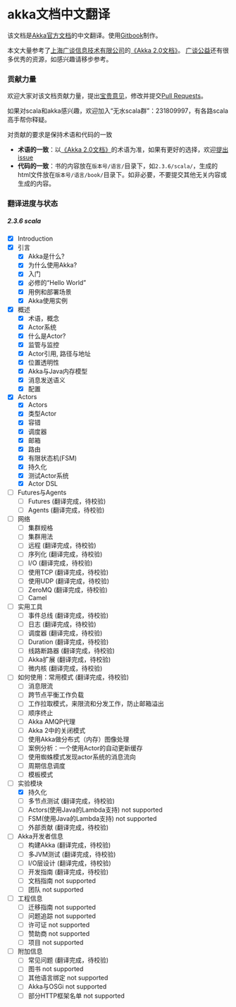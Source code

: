 akka文档中文翻译
===========

该文档是[Akka官方文档](http://akka.io/docs)的中文翻译。使用[Gitbook](https://www.gitbook.io/)制作。

本文大量参考了[上海广谈信息技术有限公司](http://www.gtan.com/)的[《Akka 2.0文档》](http://www.gtan.com/welfare04.html)。
[广谈公益](http://www.gtan.com/welfare.html)还有很多优秀的资源，如感兴趣请移步参考。

### 贡献力量

欢迎大家对该文档贡献力量，提出[宝贵意见](../../issues)，修改并提交[Pull Requests](../../pulls)。

如果对scala和akka感兴趣，欢迎加入“无水scala群”：231809997，有各路scala高手帮你释疑。

对贡献的要求是保持术语和代码的一致

* **术语的一致**：以[《Akka 2.0文档》](http://www.gtan.com/welfare04.html)的术语为准，如果有更好的选择，欢迎[提出issue](../../issues)
* **代码的一致**：书的内容放在`版本号/语言/`目录下，如`2.3.6/scala/`，生成的html文件放在`版本号/语言/book/`目录下。如非必要，不要提交其他无关内容或生成的内容。

### 翻译进度与状态

##### 2.3.6 scala

* [x] Introduction
* [x] 引言
   * [x] Akka是什么?
   * [x] 为什么使用Akka?
   * [x] 入门
   * [x] 必修的“Hello World”
   * [x] 用例和部署场景
   * [x] Akka使用实例
* [x] 概述
   * [x] 术语，概念
   * [x] Actor系统
   * [x] 什么是Actor?
   * [x] 监管与监控
   * [x] Actor引用, 路径与地址
   * [x] 位置透明性
   * [x] Akka与Java内存模型
   * [x] 消息发送语义
   * [x] 配置
* [x] Actors
   * [x] Actors
   * [x] 类型Actor
   * [x] 容错
   * [x] 调度器
   * [x] 邮箱
   * [x] 路由
   * [x] 有限状态机(FSM)
   * [x] 持久化
   * [x] 测试Actor系统
   * [x] Actor DSL
* [ ] Futures与Agents
   * [ ] Futures (翻译完成，待校验)
   * [ ] Agents (翻译完成，待校验)
* [ ] 网络
   * [ ] 集群规格
   * [ ] 集群用法
   * [ ] 远程 (翻译完成，待校验)
   * [ ] 序列化 (翻译完成，待校验)
   * [ ] I/O (翻译完成，待校验)
   * [ ] 使用TCP (翻译完成，待校验)
   * [ ] 使用UDP (翻译完成，待校验)
   * [ ] ZeroMQ (翻译完成，待校验)
   * [ ] Camel
* [ ] 实用工具
   * [ ] 事件总线 (翻译完成，待校验)
   * [ ] 日志 (翻译完成，待校验)
   * [ ] 调度器 (翻译完成，待校验)
   * [ ] Duration (翻译完成，待校验)
   * [ ] 线路断路器 (翻译完成，待校验)
   * [ ] Akka扩展 (翻译完成，待校验)
   * [ ] 微内核 (翻译完成，待校验)
* [ ] 如何使用：常用模式 (翻译完成，待校验)
   * [ ] 消息限流
   * [ ] 跨节点平衡工作负载
   * [ ] 工作拉取模式，来限流和分发工作，防止邮箱溢出
   * [ ] 顺序终止
   * [ ] Akka AMQP代理
   * [ ] Akka 2中的关闭模式
   * [ ] 使用Akka做分布式（内存）图像处理
   * [ ] 案例分析：一个使用Actor的自动更新缓存
   * [ ] 使用蜘蛛模式发现actor系统的消息流向
   * [ ] 周期信息调度
   * [ ] 模板模式
* [ ] 实验模块
   * [x] 持久化
   * [ ] 多节点测试 (翻译完成，待校验)
   * [ ] Actors(使用Java的Lambda支持) not supported
   * [ ] FSM(使用Java的Lambda支持) not supported
   * [ ] 外部贡献 (翻译完成，待校验)
* [ ] Akka开发者信息
   * [ ] 构建Akka (翻译完成，待校验)
   * [ ] 多JVM测试 (翻译完成，待校验)
   * [ ] I/O层设计 (翻译完成，待校验)
   * [ ] 开发指南 (翻译完成，待校验)
   * [ ] 文档指南 not supported
   * [ ] 团队 not supported
* [ ] 工程信息
   * [ ] 迁移指南 not supported
   * [ ] 问题追踪 not supported
   * [ ] 许可证 not supported
   * [ ] 赞助商 not supported
   * [ ] 项目 not supported
* [ ] 附加信息
   * [ ] 常见问题 (翻译完成，待校验)
   * [ ] 图书 not supported
   * [ ] 其他语言绑定 not supported
   * [ ] Akka与OSGi not supported
   * [ ] 部分HTTP框架名单 not supported

